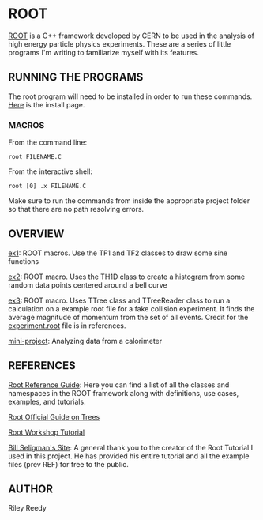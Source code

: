 # ROOT

[ROOT](https://root.cern) is a C++ framework developed by CERN to be used in the analysis of high energy particle physics experiments. These are a series of little programs I'm writing to familiarize myself with its features.

## RUNNING THE PROGRAMS

The root program will need to be installed in order to run these commands. [Here](https://root.cern/install/) is the install page.

### MACROS

From the command line:

```
root FILENAME.C
```

From the interactive shell:

```
root [0] .x FILENAME.C
```

Make sure to run the commands from inside the appropriate project folder so that there are no path resolving errors.

## OVERVIEW

[ex1](./ex1): ROOT macros. Use the TF1 and TF2 classes to draw some sine functions

[ex2](./ex2): ROOT macro. Uses the TH1D class to create a histogram from some random data points centered around a bell curve

[ex3](./ex3): ROOT macro. Uses TTree class and TTreeReader class to run a calculation on a example root file for a fake collision experiment. It finds the average magnitude of momentum from the set of all events. Credit for the [experiment.root](/ex3/experiment.root) file is in references.

[mini-project](./mini-project): Analyzing data from a calorimeter

## REFERENCES

[Root Reference Guide](https://root.cern/doc/master/index.html): Here you can find a list of all the classes and namespaces in the ROOT framework along with definitions, use cases, examples, and tutorials.

[Root Official Guide on Trees](https://root.cern.ch/root/htmldoc/guides/users-guide/Trees.html)

[Root Workshop Tutorial](https://www.nevis.columbia.edu/~seligman/root-class/)

[Bill Seligman's Site](https://www.nevis.columbia.edu/~seligman/): A general thank you to the creator of the Root Tutorial I used in this project. He has provided his entire tutorial and all the example files (prev REF) for free to the public.

## AUTHOR

Riley Reedy
